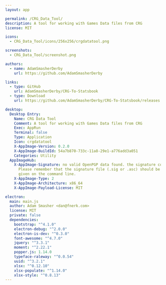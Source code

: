 ```yaml
---
layout: app

permalink: /CRG_Data_Tool/
description: A tool for working with Games Data files from CRG
license: MIT

icons:
  - CRG_Data_Tool/icons/256x256/crgdatatool.png

screenshots:
  - CRG_Data_Tool/screenshot.png

authors:
  - name: AdamSmasherDerby
    url: https://github.com/AdamSmasherDerby

links:
  - type: GitHub
    url: AdamSmasherDerby/CRG-To-Statsbook
  - type: Download
    url: https://github.com/AdamSmasherDerby/CRG-To-Statsbook/releases

desktop:
  Desktop Entry:
    Name: CRG Data Tool
    Comment: A tool for working with Games Data files from CRG
    Exec: AppRun
    Terminal: false
    Type: Application
    Icon: crgdatatool
    X-AppImage-Version: 0.2.0
    X-AppImage-BuildId: 54a7b870-733c-11a8-29e1-a776add3a051
    Categories: Utility
  AppImageHub:
    X-AppImage-Signature: no valid OpenPGP data found. the signature could not be verified.
      Please remember that the signature file (.sig or .asc) should be the first file
      given on the command line.
    X-AppImage-Type: 2
    X-AppImage-Architecture: x86_64
    X-AppImage-Payload-License: MIT

electron:
  main: main.js
  author: Adam Smasher <dan@fnerk.com>
  license: MIT
  private: false
  dependencies:
    bootstrap: "^4.1.0"
    electron-debug: "^2.0.0"
    electron-is-dev: "^0.3.0"
    font-awesome: "^4.7.0"
    jquery: "^3.3.1"
    moment: "^2.22.1"
    popper.js: 1.14.0
    typeface-raleway: "^0.0.54"
    uuid: "^3.2.1"
    xlsx: "^0.12.10"
    xlsx-populate: "^1.14.0"
    xlsx-style: "^0.8.13"
---
```

